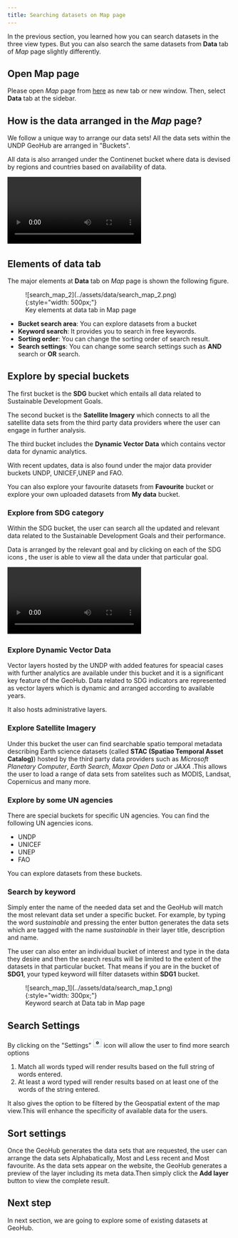```yaml
---
title: Searching datasets on Map page
---
```


In the previous section, you learned how you can search datasets in the three view types. But you can also search the same datasets from **Data** tab of _Map_ page slightly differently.

## Open Map page

Please open _Map_ page from [here](https://geohub.data.undp.org/maps/edit) as new tab or new window. Then, select **Data** tab at the sidebar.

## How is the data arranged in the _Map_ page?

We follow a unique way to arrange our data sets! All the data sets within the UNDP GeoHub are arranged in "Buckets".

All data is also arranged under the Continenet bucket where data is devised by regions and countries based on availability of data.

![type:video](https://undpngddlsgeohubdev01.blob.core.windows.net/docs-assets/Videos/How_is_the%20data_arranged_in_the_GeoHub_.webm)

## Elements of data tab

The major elements at **Data** tab on _Map_ page is shown the following figure.

<figure markdown="span">
  ![search_map_2](../assets/data/search_map_2.png){:style="width: 500px;"}
  <figcaption>Key elements at data tab in Map page</figcaption>
</figure>

- **Bucket search area**: You can explore datasets from a bucket
- **Keyword search**: It provides you to search in free keywords.
- **Sorting order**: You can change the sorting order of search result.
- **Search settings**: You can change some search settings such as **AND** search or **OR** search.

## Explore by special buckets

The first bucket is the **SDG** bucket which entails all data related to Sustainable Development Goals.

The second bucket is the **Satellite Imagery** which connects to all the satellite data sets from the third party data providers where the user can engage in further analysis.

The third bucket includes the **Dynamic Vector Data** which contains vector data for dynamic analytics.

With recent updates, data is also found under the major data provider buckets UNDP, UNICEF,UNEP and FAO.

You can also explore your favourite datasets from **Favourite** bucket or explore your own uploaded datasets from **My data** bucket.

### Explore from SDG category

Within the SDG bucket, the user can search all the updated and relevant data related to the Sustainable Development Goals and their performance.

Data is arranged by the relevant goal and by clicking on each of the SDG icons , the user is able to view all the data under that particular goal.

![type:video](https://undpngddlsgeohubdev01.blob.core.windows.net/docs-assets/Videos/What_is_inside_SDG_Bucket_.webm)

### Explore Dynamic Vector Data

Vector layers hosted by the UNDP with added features for speacial cases with further analytics are available under this bucket and it is a significant key feature of the GeoHub.
Data related to SDG indicators are represented as vector layers which is dynamic and arranged according to available years.

It also hosts administrative layers.

### Explore Satellite Imagery

Under this bucket the user can find searchable spatio temporal metadata describing Earth science datasets (called **STAC (Spatiao Temporal Asset Catalog)**) hosted by the third party data providers such as _Microsoft Planetary Computer_, _Earth Search_, _Maxar Open Data_ or _JAXA_ .This allows the user to load a range of data sets from satelites such as MODIS, Landsat, Copernicus and many more.

### Explore by some UN agencies

There are special buckets for specific UN agencies. You can find the following UN agencies icons.

- UNDP
- UNICEF
- UNEP
- FAO

You can explore datasets from these buckets.

### Search by keyword

Simply enter the name of the needed data set and the GeoHub will match the most relevant data set under a specific bucket. For example, by typing the word _sustainable_ and pressing the enter button generates the data sets which are tagged with the name _sustainable_ in their layer title, description and name.

The user can also enter an individual bucket of interest and type in the data they desire and then the search results will be limited to the extent of the datasets in that particular bucket. That means if you are in the bucket of **SDG1**, your typed keyword will filter datasets within **SDG1** bucket.

<figure markdown="span">
  ![search_map_1](../assets/data/search_map_1.png){:style="width: 300px;"}
  <figcaption>Keyword search at Data tab in Map page</figcaption>
</figure>

## Search Settings

By clicking on the "Settings” ![Search_settings.png](../assets/data/Search_settings.png) icon will allow the user to find more search options

1. Match all words typed will render results based on the full string of words entered.
2. At least a word typed will render results based on at least one of the words of the string entered.

It also gives the option to be filtered by the Geospatial extent of the map view.This will enhance the specificity of available data for the users.

## Sort settings

Once the GeoHub generates the data sets that are requested, the user can arrange the data sets Alphabatically, Most and Less recent and Most favourite.
As the data sets appear on the website, the GeoHub generates a preview of the layer including its meta data.Then simply click the **Add layer** button to view the complete result.

## Next step

In next section, we are going to explore some of existing datasets at GeoHub.
